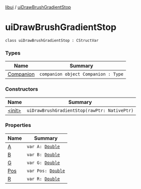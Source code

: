 [libui](../index.md) / [uiDrawBrushGradientStop](./index.md)

# uiDrawBrushGradientStop

`class uiDrawBrushGradientStop : CStructVar`

### Types

| Name | Summary |
|---|---|
| [Companion](-companion.md) | `companion object Companion : Type` |

### Constructors

| Name | Summary |
|---|---|
| [&lt;init&gt;](-init-.md) | `uiDrawBrushGradientStop(rawPtr: NativePtr)` |

### Properties

| Name | Summary |
|---|---|
| [A](-a.md) | `var A: `[`Double`](https://kotlinlang.org/api/latest/jvm/stdlib/kotlin/-double/index.html) |
| [B](-b.md) | `var B: `[`Double`](https://kotlinlang.org/api/latest/jvm/stdlib/kotlin/-double/index.html) |
| [G](-g.md) | `var G: `[`Double`](https://kotlinlang.org/api/latest/jvm/stdlib/kotlin/-double/index.html) |
| [Pos](-pos.md) | `var Pos: `[`Double`](https://kotlinlang.org/api/latest/jvm/stdlib/kotlin/-double/index.html) |
| [R](-r.md) | `var R: `[`Double`](https://kotlinlang.org/api/latest/jvm/stdlib/kotlin/-double/index.html) |
